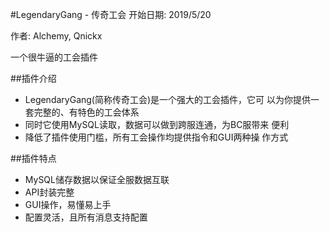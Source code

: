 #LegendaryGang - 传奇工会
开始日期: 2019/5/20

作者: Alchemy, Qnickx

一个很牛逼的工会插件

##插件介绍
* LegendaryGang(简称传奇工会)是一个强大的工会插件，它可
以为你提供一套完整的、有特色的工会体系
* 同时它使用MySQL读取，数据可以做到跨服连通，为BC服带来
便利
* 降低了插件使用门槛，所有工会操作均提供指令和GUI两种操
作方式

##插件特点
* MySQL储存数据以保证全服数据互联
* API封装完整
* GUI操作，易懂易上手
* 配置灵活，且所有消息支持配置